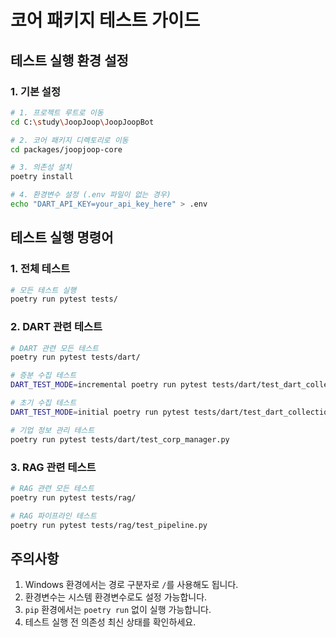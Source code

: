 # 코어 패키지 테스트 가이드

## 테스트 실행 환경 설정

### 1. 기본 설정

```bash
# 1. 프로젝트 루트로 이동
cd C:\study\JoopJoop\JoopJoopBot

# 2. 코어 패키지 디렉토리로 이동
cd packages/joopjoop-core

# 3. 의존성 설치
poetry install

# 4. 환경변수 설정 (.env 파일이 없는 경우)
echo "DART_API_KEY=your_api_key_here" > .env
```

## 테스트 실행 명령어

### 1. 전체 테스트

```bash
# 모든 테스트 실행
poetry run pytest tests/
```

### 2. DART 관련 테스트

```bash
# DART 관련 모든 테스트
poetry run pytest tests/dart/

# 증분 수집 테스트
DART_TEST_MODE=incremental poetry run pytest tests/dart/test_dart_collection.py

# 초기 수집 테스트
DART_TEST_MODE=initial poetry run pytest tests/dart/test_dart_collection.py

# 기업 정보 관리 테스트
poetry run pytest tests/dart/test_corp_manager.py
```

### 3. RAG 관련 테스트

```bash
# RAG 관련 모든 테스트
poetry run pytest tests/rag/

# RAG 파이프라인 테스트
poetry run pytest tests/rag/test_pipeline.py
```

## 주의사항

1. Windows 환경에서는 경로 구분자로 `/`를 사용해도 됩니다.
2. 환경변수는 시스템 환경변수로도 설정 가능합니다.
3. `pip` 환경에서는 `poetry run` 없이 실행 가능합니다.
4. 테스트 실행 전 의존성 최신 상태를 확인하세요. 